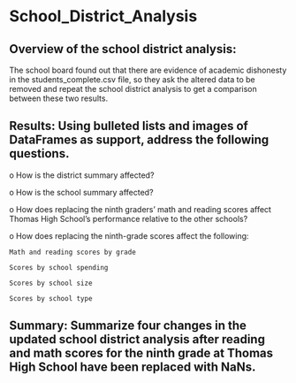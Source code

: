 # School_District_Analysis
## Overview of the school district analysis:  
The school board found out that there are evidence of academic dishonesty in the students_complete.csv file, so they ask the altered data to be removed and repeat the school district analysis to get a comparison between these two results.    

## Results: Using bulleted lists and images of DataFrames as support, address the following questions.

o	How is the district summary affected?


o	How is the school summary affected?

o	How does replacing the ninth graders’ math and reading scores affect Thomas High School’s performance relative to the other schools?


o	How does replacing the ninth-grade scores affect the following:

    Math and reading scores by grade

    Scores by school spending

    Scores by school size 
    
    Scores by school type



## Summary: Summarize four changes in the updated school district analysis after reading and math scores for the ninth grade at Thomas High School have been replaced with NaNs.
